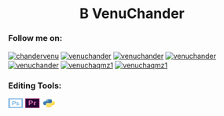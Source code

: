 <h1 align="center">B VenuChander</h1>

<h3 align="left">Follow me on:</h3>
<p align="left">
<a href="https://twitter.com/chandervenu" target="blank"><img align="center" src="https://raw.githubusercontent.com/rahuldkjain/github-profile-readme-generator/master/src/images/icons/Social/twitter.svg" alt="chandervenu" width="30" height="25"/></a>
<a href="https://stackoverflow.com/users/20321068/venuchander" target="blank"><img align="center" src="https://raw.githubusercontent.com/rahuldkjain/github-profile-readme-generator/master/src/images/icons/Social/stack-overflow.svg" alt="venuchander" width="30" height="25"/></a>
<a href="https://instagram.com/venuchander" target="blank"><img align="center" src="https://raw.githubusercontent.com/rahuldkjain/github-profile-readme-generator/master/src/images/icons/Social/instagram.svg" alt="venuchander" width="30" height="20"/></a>
<a href="https://www.youtube.com/channel/UC1cV1Mu8cXOXBd3L3wMJS7Q" target="blank"><img align="center" src="https://raw.githubusercontent.com/rahuldkjain/github-profile-readme-generator/master/src/images/icons/Social/youtube.svg" alt="venuchander" width="30" height="20"/></a>
<a href="[https://stackoverflow.com/users/20321068/venuchander](https://leetcode.com/VenuChander/)" target="blank"><img align="center" src="https://raw.githubusercontent.com/rahuldkjain/github-profile-readme-generator/master/src/images/icons/Social/leet-code.svg" alt="venuchander"  width="30" height="20" /></a>
<a href="https://auth.geeksforgeeks.org/user/venuchaqmz1" target="blank"><img align="center" src="https://raw.githubusercontent.com/rahuldkjain/github-profile-readme-generator/master/src/images/icons/Social/geeks-for-geeks.svg" alt="venuchaqmz1" width="30" height="20"/></a>
<a href="https://chat.whatsapp.com/CCLqpTHMw5XFFTTNLFlAgi" target="blank"><img align="center" src="https://raw.githubusercontent.com/rahuldkjain/github-profile-readme-generator/master/src/images/icons/Social/whatsapp.svg" alt="venuchaqmz1" width="30" height="20"/></a> </p>

<h3 align="left">Editing Tools:</h3>
<p align="left"> <a href="https://www.photoshop.com/en" target="_blank" rel="noreferrer"> <img src="https://github.com/devicons/devicon/blob/master/icons/photoshop/photoshop-line.svg" alt="photoshop"  width="30" height="20"/></a> <a
href="https://www.adobe.com/products/premiere.html" target="_blank" rel="noreferrer"> <img src= "https://github.com/devicons/devicon/blob/master/icons/premierepro/premierepro-original.svg" alt = "premierepro" width="30" height="20"/></a> <a
href="https://www.python.org" target="_blank" rel="noreferrer"> <img src="https://raw.githubusercontent.com/devicons/devicon/master/icons/python/python-original.svg" alt="python" width="30" height="20"/></a> </p>
